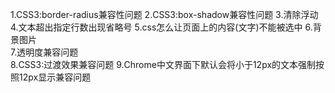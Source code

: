 1.CSS3:border-radius兼容性问题
	<style>
		.jborder{
			-moz-border-radius:10px; /* Gecko browsers */
			-webkit-border-radius: 10px;   /* Webkit browsers */
			border-radius: 10px;/* W3C syntax */
		}
	</style>
2.CSS3:box-shadow兼容性问题
	<style>
		.jborder{
			-webkit-box-shadow:0px 0px 15px #ddd;
			-moz-box-shadow:0px 0px 15px #ddd;
			box-shadow:0px 0px 15px #ddd;
		}
	</style>
3.清除浮动
	<style>
		.clearfix:after{
			content:'';
			display:block;
			height:0;
			overflow:hidden;
			clear:both;
		}
		.clearfix{zoom:1;}
	</style>
4.文本超出指定行数出现省略号
	<style>
		.text-overflow{
			text-overflow:ellipsis;
			overflow:hidden;
			display: -webkit-box;
			display:-webkit-line-clamp:2;	
			-webkit-box-orient: vertical;	
		}
	</style>
5.css怎么让页面上的内容(文字)不能被选中
	<style>
		body{
		    -webkit-user-select:none;
		    -moz-user-select:none;
		    -ms-user-select:none;
		    user-select:none;
		}
	</style>
6.背景图片
	<style>
		.Jyzt-con .Jyzt-weixin a{
			background:url(../images/J-weixin.png) no-repeat center center;
			margin:8px 0 0 15px;
		}
	</style>	
7.透明度兼容问题
	<style>
		.Jyzt-con .Jyzt-weixin{
			filter:alpha(opacity=80);  
			opacity:0.8;
		}	
	</style>	
8.CSS3:过渡效果兼容问题
	<style>
		.Jyz-ng-p2img{
			transition:all 1s ease 0s;
			-webkit-transition:all 2s ease 0s;
			-o-transition:all 1s ease 0s;
			-moz-transition:all 1s ease 0s;
		}
	</style>
9.Chrome中文界面下默认会将小于12px的文本强制按照12px显示兼容问题
	<style>
		-webkit-text-size-adjust:none;
    </style>	